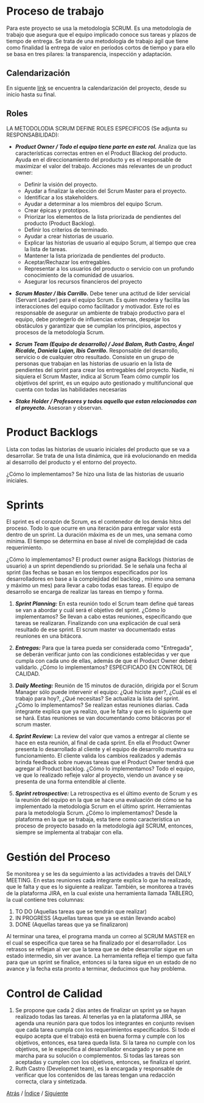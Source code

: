 # Proceso de trabajo
Para este proyecto se usa la metodología SCRUM. Es una metodología de trabajo que asegura que el equipo implicado conoce sus tareas y plazos de tiempo de entrega. Se trata de una metodología de trabajo ágil que tiene como finalidad la entrega de valor en períodos cortos de tiempo y para ello se basa en tres pilares: la transparencia, inspección y adaptación.

## Calendarización

En siguente [link](https://drive.google.com/file/d/1IO2-knW1HDJJIzXlig-Cnz7ZG3cLy5mv/view?usp=sharing "link") se encuentra la calendarización del proyecto, desde su inicio hasta su final.

## Roles
LA METODOLODIA SCRUM DEFINE ROLES ESPECIFICOS (Se adjunta su RESPONSABILIDAD):
+  ***Product Owner / Todo el equipo tiene parte en este rol.*** Analiza que las características correctas entren en el Product Blackog del producto. Ayuda en el direccionamiento del producto y es el responsable de maximizar el valor del trabajo.
Acciones más relevantes de un product owner: 
      - Definir la visión del proyecto.
      - Ayudar a finalizar la elección del Scrum Master para el proyecto.
      - Identificar a los stakeholders.
      - Ayudar a determinar a los miembros del equipo Scrum.
      - Crear épicas y prototipos.
      - Priorizar los elementos de la lista priorizada de pendientes del producto (Product Backlog).
      - Definir los criterios de terminado.
      - Ayudar a crear historias de usuario.
      - Explicar las historias de usuario al equipo Scrum, al tiempo que crea la lista de tareas.
      - Mantener la lista priorizada de pendientes del producto.
      - Aceptar/Rechazar los entregables.
      - Representar a los usuarios del producto o servicio con un profundo conocimiento de la comunidad de usuarios.
      - Asegurar los recursos financieros del proyecto

+  ***Scrum Master / Ibis Carrillo.*** Debe tener una actitud de líder servicial (Servant Leader) para el equipo Scrum. Es quien modera y facilita las interacciones del equipo como facilitador y motivador. Este rol es responsable de asegurar un ambiente de trabajo productivo para el equipo, debe protegerlo de influencias externas, despejar los obstáculos y garantizar que se cumplan los principios, aspectos y procesos de la metodología Scrum.
+  ***Scrum Team (Equipo de desarrollo) / José Balam, Ruth Castro, Ángel Ricalde, Daniela Lujan, Ibis Carrillo.*** Responsable del desarrollo, servicio o de cualquier otro resultado. Consiste en un grupo de personas que trabajan en las historias de usuario en la lista de pendientes del sprint para crear los entregables del proyecto. Nadie, ni siquiera el Scrum Master, indica al Scrum Team cómo cumplir los objetivos del sprint, es un equipo auto gestionado y multifuncional que cuenta con todas las habilidades necesarias
+  ***Stake Holder / Profesores y todos aquello que estan relacionados con el proyecto.*** Asesoran y observan.


# Product Backlogs #
Lista con todas las historias de usuario iniciales del producto que se va a desarrollar. Se trata de una lista dinámica, que irá evolucionando en medida al desarrollo del producto y el entorno del proyecto.


¿Cómo lo implementamos? Se hizo una lista de las historias de usuario iniciales. 


# Sprints #
El sprint es el corazón de Scrum, es el contenedor de los demás hitos del proceso. Todo lo que ocurre en una iteración para entregar valor está dentro de un sprint. La duración máxima es de un mes, una semana como mínima. El tiempo se determina en base al nivel de complejidad de cada requerimiento. 

¿Cómo lo implementamos? El product owner asigna Backlogs (historias de usuario) a un sprint dependiendo su prioridad. Se le señala una fecha al sprint (las fechas se basan en los tiempos especificados por los desarrolladores en base a la complejidad del backlog , mínimo una semana y máximo un mes) para llevar a cabo todas esas tareas. El equipo de desarrollo se encarga de realizar las tareas en tiempo y forma.



1.  ***Sprint Planning:*** En esta reunión todo el Scrum team define qué tareas se van a abordar y cuál será el objetivo del sprint.
¿Cómo lo implementamos? Se llevan a cabo estas reuniones, especificando que tareas se realizaran. Finalizando con una explicación de cual será resultado de ese sprint. El scrum master va documentado estas reuniones en una bitácora.


2.  ***Entregas:*** Para que la tarea pueda ser considerada como "Entregada", se deberán verificar junto con las condiciones establecidas y ver que cumpla con cada uno de ellas, además de que el Product Owner deberá validarlo.
¿Cómo lo implementamos? ESPECIFICADO EN CONTROL DE CALIDAD.

3.	***Daily Meeting:*** Reunión de 15 minutos de duración, dirigida por el Scrum Manager sólo puede intervenir el equipo: ¿Qué hiciste ayer?, ¿Cuál es el trabajo para hoy?, ¿Qué necesitas? Se actualiza la lista del sprint.
¿Cómo lo implementamos? Se realizan estas reuniones diarias. Cada integrante explica que ya realizo, que le falta y que es lo siguiente que se hará. Estas reuniones se van documentando como bitácoras por el scrum master.


4.	***Sprint Review:*** La review del valor que vamos a entregar al cliente se hace en esta reunión, al final de cada sprint. En ella el Product Owner presenta lo desarrollado al cliente y el equipo de desarrollo muestra su funcionamiento.  El cliente valida los cambios realizados y además brinda feedback sobre nuevas tareas que el  Product Owner tendrá que agregar al Product backlog.
¿Cómo lo implementamos? Todo el equipo, ve que lo realizado refleje valor al proyecto, viendo un avance y se presenta de una forma entendible al cliente.


5.	***Sprint retrospective:*** La retrospectiva es el último evento de Scrum y es la reunión del equipo en la que se hace una evaluación de cómo se ha implementado la metodología Scrum en el último sprint. Herramientas para la metodología Scrum.
¿Cómo lo implementamos? Desde la plataforma en la que se trabaja, esta tiene como característica un proceso de proyecto basado en la metodología ágil SCRUM, entonces, siempre se implementa al trabajar con ella.


# Gestión del Proceso #
Se monitorea y se les da seguimiento a las actividades a través del DAILY MEETING. En estas reuniones cada integrante explica lo que ha realizado, que le falta y que es lo siguiente a realizar. También, se monitorea a través de la plataforma JIRA, en la cual existe una herramienta llamada TABLERO, la cual contiene tres columnas: 
1. TO DO (Aquellas tareas que se tendrán que realizar) 
2. IN PROGRESS (Aquellas tareas que ya se están llevando acabo) 
3. DONE (Aquellas tareas que ya se finalizaron)

Al terminar una tarea, el programa manda un correo al SCRUM MASTER en el cual se especifica que tarea se ha finalizado por el desarrollador.
Los retrasos se reflejan al ver que la tarea que se debe desarrollar sigue en un estado intermedio, sin ver avance. La herramienta refleja el tiempo que falta para que un sprint se finalice, entonces si la tarea sigue en un estado de no avance y la fecha esta pronto a terminar, deducimos que hay problema.


# Control de Calidad #
1.	Se propone que cada 2 días antes de finalizar un sprint ya se hayan realizado todas las tareas. Al tenerlas ya en la plataforma JIRA, se agenda una reunión para que todos los integrantes en conjunto revisen que cada tarea cumpla con los requerimientos especificados. Si todo el equipo acepta que el trabajo está en buena forma y cumple con los objetivos, entonces, esa tarea queda lista. Si la tarea no cumple con los objetivos, se le especifica al desarrollador encargado y se pone en marcha para su solución o complementos.
Si todas las tareas son aceptadas y cumplen con los objetivos, entonces, se finaliza el sprint.
2.	Ruth Castro (Developmet team), es la encargada y responsable de verificar que los contenidos de las tareas tengan una redacción correcta, clara y sintetizada.

[Atrás](https://github.com/Ibis-C/Metodos-de-organizacion/blob/Primera-Entrega/Documentacion/3.%20Historias%20de%20usuario%20y%20requerimientos%20no%20funcionales.md#historias-de-usuario-y-requerimientos)
/ [Índice](https://github.com/Ibis-C/Metodos-de-organizaci-n#%C3%ADndice) /
[Siguiente](https://github.com/Ibis-C/Metodos-de-organizacion/blob/Primera-Entrega/Documentacion/5.%20bitácora.md#bitácora)
 



